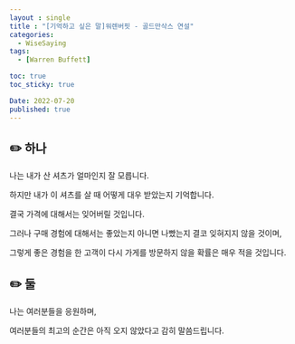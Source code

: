 ```yaml
---
layout : single
title : "[기억하고 싶은 말]워렌버핏 - 골드만삭스 연설"
categories:
  - WiseSaying
tags:
  - [Warren Buffett]

toc: true
toc_sticky: true

Date: 2022-07-20
published: true
---
```


## ✏️ 하나

나는 내가 산 셔츠가 얼마인지 잘 모릅니다.

하지만 내가 이 셔츠를 살 때 어떻게 대우 받았는지 기억합니다.

결국 가격에 대해서는 잊어버릴 것입니다.

그러나 구매 경험에 대해서는 좋았는지 아니면 나빴는지 결코 잊혀지지 않을 것이며,

그렇게 좋은 경험을 한 고객이 다시 가게를 방문하지 않을 확률은 매우 적을 것입니다.

## ✏️ 둘

나는 여러분들을 응원하며,

여러분들의 최고의 순간은 아직 오지 않았다고 감히 말씀드립니다.
